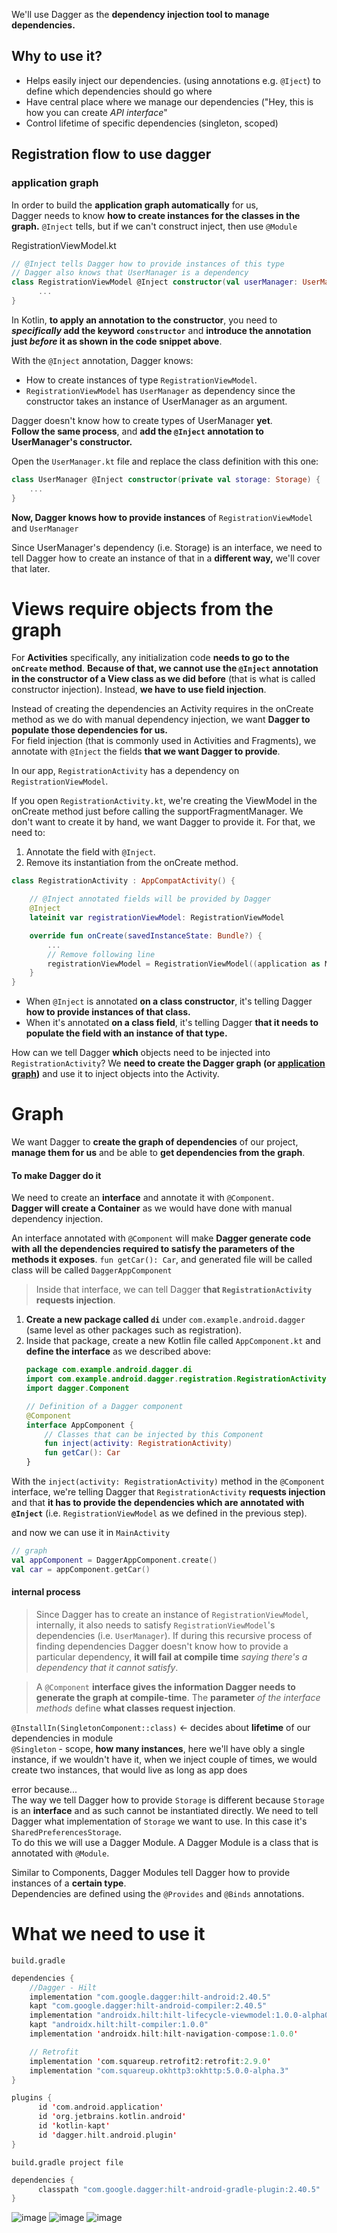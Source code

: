 We'll use Dagger as the **dependency injection tool to manage dependencies.**

## Why to use it?  

- Helps easily inject our dependencies. (using annotations e.g. `@Iject`) to define which dependencies should go where
- Have central place where we manage our dependencies ("Hey, this is how you can create _API interface_"
- Control lifetime of specific dependencies (singleton, scoped)

## Registration flow to use dagger

### application graph
In order to build the **application graph automatically** for us,  
Dagger needs to know **how to create instances for the classes in the graph.** `@Inject` tells, but if we can't construct inject, then use `@Module`

RegistrationViewModel.kt

```kotlin
// @Inject tells Dagger how to provide instances of this type
// Dagger also knows that UserManager is a dependency
class RegistrationViewModel @Inject constructor(val userManager: UserManager) {
      ...
}
```


In Kotlin, **to apply an annotation to the constructor**, you need to **_specifically_ add the keyword `constructor`** and **introduce the annotation just _before_ it as shown in the code snippet above**.

With the `@Inject` annotation, Dagger knows:

- How to create instances of type `RegistrationViewModel`.
- `RegistrationViewModel` has `UserManager` as dependency since the constructor takes an instance of UserManager as an argument.


Dagger doesn't know how to create types of UserManager **yet**.   
**Follow the same process**, and **add the `@Inject` annotation to UserManager's constructor.**

Open the `UserManager.kt` file and replace the class definition with this one:  


```kotlin
class UserManager @Inject constructor(private val storage: Storage) {
    ...
}
```

**Now, Dagger knows how to provide instances** of `RegistrationViewModel` and `UserManager`  

Since UserManager's dependency (i.e. Storage) is an interface, we need to tell Dagger how to create an instance of that in a **different way,** we'll cover that later.

# Views require objects from the graph

For **Activities** specifically, any initialization code **needs to go to the `onCreate` method**. **Because of that, we cannot use the `@Inject` annotation in the constructor of a View class as we did before** (that is what is called constructor injection). Instead, **we have to use field injection**.

Instead of creating the dependencies an Activity requires in the onCreate method as we do with manual dependency injection, we want **Dagger to populate those dependencies for us.**  
For field injection (that is commonly used in Activities and Fragments), we annotate with `@Inject` the fields **that we want Dagger to provide**.  

In our app, `RegistrationActivity` has a dependency on `RegistrationViewModel`.  

If you open `RegistrationActivity.kt`, we're creating the ViewModel in the onCreate method just before calling the supportFragmentManager. We don't want to create it by hand, we want Dagger to provide it. For that, we need to:  
1. Annotate the field with `@Inject`.
2. Remove its instantiation from the onCreate method.

```kotlin
class RegistrationActivity : AppCompatActivity() {

    // @Inject annotated fields will be provided by Dagger
    @Inject
    lateinit var registrationViewModel: RegistrationViewModel

    override fun onCreate(savedInstanceState: Bundle?) {
        ...
        // Remove following line
        registrationViewModel = RegistrationViewModel((application as MyApplication).userManager)
    }
}
```
- When `@Inject` is annotated **on a class constructor**, it's telling Dagger **how to provide instances of that class.**   
- When it's annotated **on a class field**, it's telling Dagger **that it needs to populate the field with an instance of that type.**


How can we tell Dagger **which** objects need to be injected into `RegistrationActivity`? We **need to create the Dagger graph (or [application graph](#application-graph))** and use it to inject objects into the Activity.

# Graph
We want Dagger to **create the graph of dependencies** of our project, **manage them for us** and be able to **get dependencies from the graph**.  

#### To make Dagger do it
We need to create an **interface** and annotate it with `@Component`.  
**Dagger will create a Container** as we would have done with manual dependency injection.  

An interface annotated with `@Component` will make **Dagger generate code with all the dependencies required to satisfy the parameters of the methods it exposes**. `fun getCar(): Car`, and generated file will be called class will be called `DaggerAppComponent`
> Inside that interface, we can tell Dagger **that `RegistrationActivity` requests injection**.

1. **Create a new package called `di`** under `com.example.android.dagger` (same level as other packages such as registration).
2. Inside that package, create a new Kotlin file called `AppComponent.kt` and **define the interface** as we described above:  
   ```kotlin
   package com.example.android.dagger.di
   import com.example.android.dagger.registration.RegistrationActivity
   import dagger.Component
   
   // Definition of a Dagger component
   @Component
   interface AppComponent {
       // Classes that can be injected by this Component
       fun inject(activity: RegistrationActivity)
       fun getCar(): Car
   }
   ```
With the `inject(activity: RegistrationActivity)` method in the `@Component` interface, we're telling Dagger that `RegistrationActivity` **requests injection** and that **it has to provide the dependencies which are annotated with `@Inject`** (i.e. `RegistrationViewModel` as we defined in the previous step).  

and now we can use it in `MainActivity`
```kotlin
// graph
val appComponent = DaggerAppComponent.create()
val car = appComponent.getCar()
```

#### internal process
> Since Dagger has to create an instance of `RegistrationViewModel`, internally, it also needs to satisfy `RegistrationViewModel`'s dependencies (i.e. `UserManager`). If during this recursive process of finding dependencies Dagger doesn't know how to provide a particular dependency, **it will fail at compile time** _saying there's a dependency that it cannot satisfy_.

> A `@Component` **interface gives the information Dagger needs to generate the graph at compile-time**. The **parameter** _of the interface methods_ define **what classes request injection**.  


`@InstallIn(SingletonComponent::class)` <- decides about **lifetime** of our dependencies in module  
`@Singleton` - scope, **how many instances**, here we'll have obly a single instance, if we wouldn't have it, when we inject couple of times, we would create two instances, that would live as long as app does



error because...  
The way we tell Dagger how to provide `Storage` is different because `Storage` is an **interface** and as such cannot be instantiated directly. We need to tell Dagger what implementation of `Storage` we want to use. In this case it's `SharedPreferencesStorage`.  
To do this we will use a Dagger Module. A Dagger Module is a class that is annotated with `@Module`.  

Similar to Components, Dagger Modules tell Dagger how to provide instances of a **certain type**.   
Dependencies are defined using the `@Provides` and `@Binds` annotations.


# What we need to use it
`build.gradle`
```kotlin
dependencies {
    //Dagger - Hilt
    implementation "com.google.dagger:hilt-android:2.40.5"
    kapt "com.google.dagger:hilt-android-compiler:2.40.5"
    implementation "androidx.hilt:hilt-lifecycle-viewmodel:1.0.0-alpha03"
    kapt "androidx.hilt:hilt-compiler:1.0.0"
    implementation 'androidx.hilt:hilt-navigation-compose:1.0.0'

    // Retrofit
    implementation 'com.squareup.retrofit2:retrofit:2.9.0'
    implementation "com.squareup.okhttp3:okhttp:5.0.0-alpha.3"
}

plugins {
      id 'com.android.application'
      id 'org.jetbrains.kotlin.android'
      id 'kotlin-kapt'
      id 'dagger.hilt.android.plugin'
}
```
`build.gradle project file`
```kotlin
dependencies {
      classpath "com.google.dagger:hilt-android-gradle-plugin:2.40.5"
}
```

![image](https://user-images.githubusercontent.com/63263301/205438733-69911a87-fa2f-4613-afef-0752d253e5fd.png)
![image](https://user-images.githubusercontent.com/63263301/205438748-92f6a1e4-88b7-4733-a13b-17c6331fc2b7.png)
![image](https://user-images.githubusercontent.com/63263301/205438758-342778b7-eb7b-4f56-82ab-00909b297723.png)

